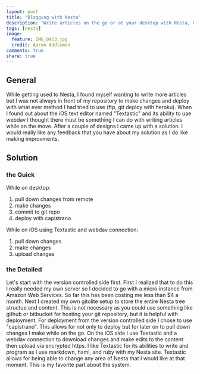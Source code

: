 ```yaml
---
layout: post
title: "Blogging with Nesta"
description: "Write articles on the go or at your desktop with Nesta, Git, iOS, webdav, and Textastic."
tags: [nesta]
image:
  feature: IMG_0453.jpg
  credit: Aaron Addleman
comments: true
share: true
---
```


## General

While getting used to Nesta, I found myself wanting to write more articles but I was not always in front of my repository to make changes and deploy with what ever method I had tried to use (ftp, git deploy with heroku). When I found out about the iOS text editor named "Textastic" and its ability to uae webdav I thought there must be something I can do with writing articles while on the move. After a couple of designs I came up with a solution. 
I would really like any feedback that you have about my solution as I do like making improvments.

## Solution

### the Quick


While on desktop:

1. pull down changes from remote
1. make changes
1. commit to git repo
1. deploy with capistrano

While on iOS using Textastic and webdav connection:

1. pull down changes
1. make changes
1. upload changes

### the Detailed


Let's start with the version controlled side first. First I realized that to do this I really needed my own server so I decided to go with a micro instance from Amazon Web Services. So far this has been costing me less than $4 a month. Next I created my own gitolite setup to store the entire Nesta tree structue and content. This is not necessary as you could use something like github or bitbucket for hosting your git repository, but it is helpful with deployment.
For deployment from the version controlled side I chose to use "capistrano". This allows for not only to deploy but for later on to pull down changes I make while on the go.
On the iOS side I use Textastic and a webdav connection to download changes and make edits to the content then upload via encrypted https. I like Textastic for its abilities to write and program as I use markdown, haml, and ruby with my Nesta site. Textastic allows for being able to change any area of Nesta that I would like at that moment. This is my favorite part about the system.
